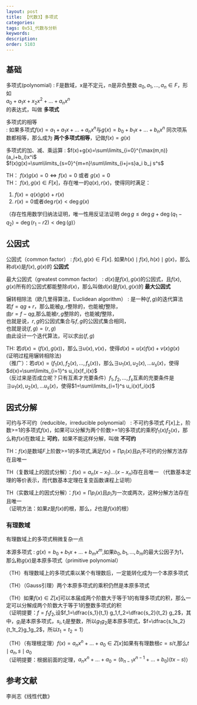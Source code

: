 ```yaml
---
layout: post
title: 【代数3】多项式
categories:
tags: 0x51_代数与分析
keywords:
description:
order: 5103
---
```


## 基础
多项式(polynomial)
:    F是数域，x是不定元，n是非负整数 $a_0,a_1,...,a_n\in F$，形如  
$a_0+a_1x+x_2x^2+...+a_nx^n$  
的表达式，叫做 **多项式**


多项式的相等  
:    如果多项式$f(x)=a_1+a_1x+...+a_n x^n$与$g(x)=b_0+b_1x+...+b_n x^n$ 同次项系数都相等，那么成为 **两个多项式相等**，记做$f(x)=g(x)$


多项式的加、减、乘运算
:    $f(x)+g(x)=\sum\limits_{i=0}^{\max(m,n)}(a_i+b_i)x^i$  
$f(x)g(x)=\sum\limits_{s=0}^{m+n}\sum\limits_{i+j=s}a_i b_j s^s$  

TH： $f(x)g(x)=0 \Longleftrightarrow f(x)=0$ 或者 $g(x)=0$  
TH： $f(x),g(x)\in F[x]$，存在唯一的$q(x),r(x)$，使得同时满足：
1. $f(x)=q(x)g(x)+r(x)$
2. $r(x)=0$或者$\deg r(x) <\deg g(x)$

（存在性用数学归纳法证明，唯一性用反证法证明 $\deg g \leq \deg g+\deg (q_1-q_2)=\deg(r_1-r2)<\deg (g)$）  

## 公因式

公因式（common factor）
:    $f(x),g(x) \in F[x]$. 如果$h(x)\mid f(x),h(x)\mid g(x)$，那么称$d(x)$是$f(x),g(x)$的 **公因式**  


最大公因式（greatest common factor）
:    $d(x)$是$f(x),g(x)$的公因式，且$f(x),g(x)$所有的公因式都能整除$d(x)$，那么叫做$d(x)$是$f(x),g(x)$的 **最大公因式**  


辗转相除法（欧几里得算法，Euclidean algorithm）
:    是一种$(f,g)$的迭代算法  
若$f=qg+r$，那么能被$g,r$整除的，也能被$f$整除，  
由$r=f-qg$,那么能被$r,g$整除的，也能被$f$整除，  
也就是说，$r,g$的公因式集合与$f,g$的公因式集合相同，  
也就是说$(f,g)=(r,g)$  
由此设计一个迭代算法，可以求出$(f,g)$


TH: 若$d(x)=(f(x),g(x))$，那么$\exists u(x),v(x)$，使得$d(x)=u(x)f(x)+v(x)g(x)$  
(证明过程用辗转相除法)  
（推广）：若$d(x)=(f_1(x),f_2(x),...,f_s(x))$，那么$\exists u_1(x),u_2(x),...u_s(x)$，使得$d(x)=\sum\limits_{i=1}^s u_i(x)f_i(x)$  
（反过来是否成立呢？只有互素才充要条件）$f_1,f_2,...,f_s$互素的充要条件是$\exists u_1(x),u_2(x),...u_s(x)$，使得$1=\sum\limits_{i=1}^s u_i(x)f_i(x)$  

## 因式分解
可约与不可约（reducible，irreducible polynomial）
:    不可约多项式 $F[x]$上，阶数>=1的多项式$f(x)$，如果可以分解为两个阶数>=1的多项式的乘积$f_1(x)f_2(x)$，那么称$f(x)$在数域上 **可约**，如果不能这样分解，叫做 **不可约**

TH：$f(x)$是数域$F$上阶数>=1的多项式,满足$f(x)=\prod p_i(x)$且$p_i$不可约的分解方法存在且唯一

TH（复数域上的因式分解）：$f(x)=a_n (x-x_1)...(x-x_n)$存在且唯一
（代数基本定理的等价表示，而代数基本定理在复变函数课程上证明）  

TH（实数域上的因式分解）：$f(x)=\prod p_i(x)$且$p_i$为一次或两次，这种分解方法存在且唯一  
（证明方法：如果$z$是$f(x)$的根，那么，$\bar z$也是$f(x)$的根）  

### 有理数域
有理数域上的多项式稍微复杂一点  

本源多项式
:    $g(x)=b_0+b_1 x+...+b_m x^m$,如果$b_0,b_1,...,b_m$的最大公因子为1，那么称$g(x)$是本原多项式（primitive polynomial）  

（TH）有理数域上的多项式乘以某个有理数后，一定能转化成为一个本原多项式  

（TH）（Gauss引理）两个本原多项式的乘积仍然是本原多项式  

（TH）如果$f(x)\in Z[x]$可以本届成两个阶数大于等于1的有理多项式的积，那么一定可以分解成两个阶数大于等于1的整数多项式的积  
（证明提要：$f=f_1f_2$,设$f_1=\dfrac{s_1}{t_1} g_1,f_2=\dfrac{s_2}{t_2} g_2$，其中，$g_i$是本原多项式，$s_i,t_i$是整数，所以$g_1g_2$是本原多项式，$f=\dfrac{s_1s_2}{t_1t_2}g_1g_2$，所以$t_1=t_2=1$）  

（TH）（有理根定理）$f(x)=a_n x^n+...+a_0 \in Z[x]$如果有有理数根$c=s/t$,那么$t\mid a_n,s\mid a_0$  
（证明提要：根据前面的定理，$a_n x^n+...+a_0=(b_{n-1}x^{n-1}+...+b_0)(tx-s)$）


## 参考文献
李尚志《线性代数》
